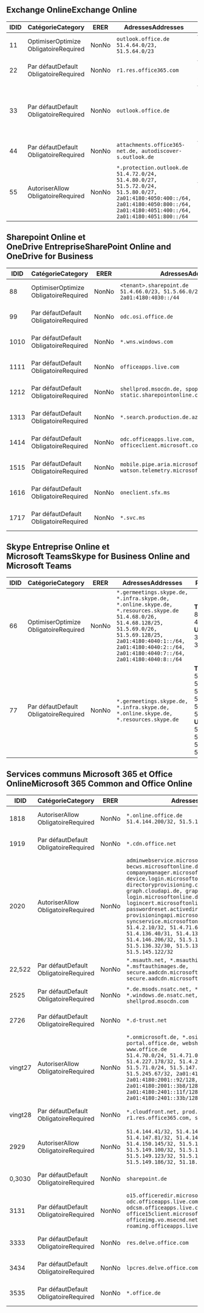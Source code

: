<!--THIS FILE IS AUTOMATICALLY GENERATED. MANUAL CHANGES WILL BE OVERWRITTEN.-->
<!--Please contact the Office 365 Endpoints team with any questions.-->
<!--Germany endpoints version 2020070800-->
<!--File generated 2020-10-08 15:23:04.8940-->

## <a name="exchange-online"></a><span data-ttu-id="8d024-101">Exchange Online</span><span class="sxs-lookup"><span data-stu-id="8d024-101">Exchange Online</span></span>

<span data-ttu-id="8d024-102">ID</span><span class="sxs-lookup"><span data-stu-id="8d024-102">ID</span></span> | <span data-ttu-id="8d024-103">Catégorie</span><span class="sxs-lookup"><span data-stu-id="8d024-103">Category</span></span> | <span data-ttu-id="8d024-104">ER</span><span class="sxs-lookup"><span data-stu-id="8d024-104">ER</span></span> | <span data-ttu-id="8d024-105">Adresses</span><span class="sxs-lookup"><span data-stu-id="8d024-105">Addresses</span></span> | <span data-ttu-id="8d024-106">Ports</span><span class="sxs-lookup"><span data-stu-id="8d024-106">Ports</span></span>
-- | -------------------- | -- | ----------------------------------------------------------------------------------------------------------------------------------------------------------------------------------------- | -------------------------------
<span data-ttu-id="8d024-107">1</span><span class="sxs-lookup"><span data-stu-id="8d024-107">1</span></span> | <span data-ttu-id="8d024-108">Optimiser</span><span class="sxs-lookup"><span data-stu-id="8d024-108">Optimize</span></span><BR><span data-ttu-id="8d024-109">Obligatoire</span><span class="sxs-lookup"><span data-stu-id="8d024-109">Required</span></span> | <span data-ttu-id="8d024-110">Non</span><span class="sxs-lookup"><span data-stu-id="8d024-110">No</span></span> | `outlook.office.de`<BR>`51.4.64.0/23, 51.5.64.0/23` | <span data-ttu-id="8d024-111">**TCP :** 443, 80</span><span class="sxs-lookup"><span data-stu-id="8d024-111">**TCP:** 443, 80</span></span>
<span data-ttu-id="8d024-112">2</span><span class="sxs-lookup"><span data-stu-id="8d024-112">2</span></span> | <span data-ttu-id="8d024-113">Par défaut</span><span class="sxs-lookup"><span data-stu-id="8d024-113">Default</span></span><BR><span data-ttu-id="8d024-114">Obligatoire</span><span class="sxs-lookup"><span data-stu-id="8d024-114">Required</span></span> | <span data-ttu-id="8d024-115">Non</span><span class="sxs-lookup"><span data-stu-id="8d024-115">No</span></span> | `r1.res.office365.com` | <span data-ttu-id="8d024-116">**TCP :** 443, 80</span><span class="sxs-lookup"><span data-stu-id="8d024-116">**TCP:** 443, 80</span></span>
<span data-ttu-id="8d024-117">3</span><span class="sxs-lookup"><span data-stu-id="8d024-117">3</span></span> | <span data-ttu-id="8d024-118">Par défaut</span><span class="sxs-lookup"><span data-stu-id="8d024-118">Default</span></span><BR><span data-ttu-id="8d024-119">Obligatoire</span><span class="sxs-lookup"><span data-stu-id="8d024-119">Required</span></span> | <span data-ttu-id="8d024-120">Non</span><span class="sxs-lookup"><span data-stu-id="8d024-120">No</span></span> | `outlook.office.de` | <span data-ttu-id="8d024-121">**TCP :** 143, 25, 587, 993, 995</span><span class="sxs-lookup"><span data-stu-id="8d024-121">**TCP:** 143, 25, 587, 993, 995</span></span>
<span data-ttu-id="8d024-122">4</span><span class="sxs-lookup"><span data-stu-id="8d024-122">4</span></span> | <span data-ttu-id="8d024-123">Par défaut</span><span class="sxs-lookup"><span data-stu-id="8d024-123">Default</span></span><BR><span data-ttu-id="8d024-124">Obligatoire</span><span class="sxs-lookup"><span data-stu-id="8d024-124">Required</span></span> | <span data-ttu-id="8d024-125">Non</span><span class="sxs-lookup"><span data-stu-id="8d024-125">No</span></span> | `attachments.office365-net.de, autodiscover-s.outlook.de` | <span data-ttu-id="8d024-126">**TCP :** 443, 80</span><span class="sxs-lookup"><span data-stu-id="8d024-126">**TCP:** 443, 80</span></span>
<span data-ttu-id="8d024-127">5</span><span class="sxs-lookup"><span data-stu-id="8d024-127">5</span></span> | <span data-ttu-id="8d024-128">Autoriser</span><span class="sxs-lookup"><span data-stu-id="8d024-128">Allow</span></span><BR><span data-ttu-id="8d024-129">Obligatoire</span><span class="sxs-lookup"><span data-stu-id="8d024-129">Required</span></span> | <span data-ttu-id="8d024-130">Non</span><span class="sxs-lookup"><span data-stu-id="8d024-130">No</span></span> | `*.protection.outlook.de`<BR>`51.4.72.0/24, 51.4.80.0/27, 51.5.72.0/24, 51.5.80.0/27, 2a01:4180:4050:400::/64, 2a01:4180:4050:800::/64, 2a01:4180:4051:400::/64, 2a01:4180:4051:800::/64` | <span data-ttu-id="8d024-131">**TCP :** 25, 443</span><span class="sxs-lookup"><span data-stu-id="8d024-131">**TCP:** 25, 443</span></span>

## <a name="sharepoint-online-and-onedrive-for-business"></a><span data-ttu-id="8d024-132">Sharepoint Online et OneDrive Entreprise</span><span class="sxs-lookup"><span data-stu-id="8d024-132">SharePoint Online and OneDrive for Business</span></span>

<span data-ttu-id="8d024-133">ID</span><span class="sxs-lookup"><span data-stu-id="8d024-133">ID</span></span> | <span data-ttu-id="8d024-134">Catégorie</span><span class="sxs-lookup"><span data-stu-id="8d024-134">Category</span></span> | <span data-ttu-id="8d024-135">ER</span><span class="sxs-lookup"><span data-stu-id="8d024-135">ER</span></span> | <span data-ttu-id="8d024-136">Adresses</span><span class="sxs-lookup"><span data-stu-id="8d024-136">Addresses</span></span> | <span data-ttu-id="8d024-137">Ports</span><span class="sxs-lookup"><span data-stu-id="8d024-137">Ports</span></span>
-- | -------------------- | -- | ------------------------------------------------------------------------------ | ----------------
<span data-ttu-id="8d024-138">8</span><span class="sxs-lookup"><span data-stu-id="8d024-138">8</span></span> | <span data-ttu-id="8d024-139">Optimiser</span><span class="sxs-lookup"><span data-stu-id="8d024-139">Optimize</span></span><BR><span data-ttu-id="8d024-140">Obligatoire</span><span class="sxs-lookup"><span data-stu-id="8d024-140">Required</span></span> | <span data-ttu-id="8d024-141">Non</span><span class="sxs-lookup"><span data-stu-id="8d024-141">No</span></span> | `<tenant>.sharepoint.de`<BR>`51.4.66.0/23, 51.5.66.0/23, 2a01:4180:4030::/44` | <span data-ttu-id="8d024-142">**TCP :** 443, 80</span><span class="sxs-lookup"><span data-stu-id="8d024-142">**TCP:** 443, 80</span></span>
<span data-ttu-id="8d024-143">9</span><span class="sxs-lookup"><span data-stu-id="8d024-143">9</span></span> | <span data-ttu-id="8d024-144">Par défaut</span><span class="sxs-lookup"><span data-stu-id="8d024-144">Default</span></span><BR><span data-ttu-id="8d024-145">Obligatoire</span><span class="sxs-lookup"><span data-stu-id="8d024-145">Required</span></span> | <span data-ttu-id="8d024-146">Non</span><span class="sxs-lookup"><span data-stu-id="8d024-146">No</span></span> | `odc.osi.office.de` | <span data-ttu-id="8d024-147">**TCP :** 443, 80</span><span class="sxs-lookup"><span data-stu-id="8d024-147">**TCP:** 443, 80</span></span>
<span data-ttu-id="8d024-148">10</span><span class="sxs-lookup"><span data-stu-id="8d024-148">10</span></span> | <span data-ttu-id="8d024-149">Par défaut</span><span class="sxs-lookup"><span data-stu-id="8d024-149">Default</span></span><BR><span data-ttu-id="8d024-150">Obligatoire</span><span class="sxs-lookup"><span data-stu-id="8d024-150">Required</span></span> | <span data-ttu-id="8d024-151">Non</span><span class="sxs-lookup"><span data-stu-id="8d024-151">No</span></span> | `*.wns.windows.com` | <span data-ttu-id="8d024-152">**TCP :** 443, 80</span><span class="sxs-lookup"><span data-stu-id="8d024-152">**TCP:** 443, 80</span></span>
<span data-ttu-id="8d024-153">11</span><span class="sxs-lookup"><span data-stu-id="8d024-153">11</span></span> | <span data-ttu-id="8d024-154">Par défaut</span><span class="sxs-lookup"><span data-stu-id="8d024-154">Default</span></span><BR><span data-ttu-id="8d024-155">Obligatoire</span><span class="sxs-lookup"><span data-stu-id="8d024-155">Required</span></span> | <span data-ttu-id="8d024-156">Non</span><span class="sxs-lookup"><span data-stu-id="8d024-156">No</span></span> | `officeapps.live.com` | <span data-ttu-id="8d024-157">**TCP :** 443, 80</span><span class="sxs-lookup"><span data-stu-id="8d024-157">**TCP:** 443, 80</span></span>
<span data-ttu-id="8d024-158">12</span><span class="sxs-lookup"><span data-stu-id="8d024-158">12</span></span> | <span data-ttu-id="8d024-159">Par défaut</span><span class="sxs-lookup"><span data-stu-id="8d024-159">Default</span></span><BR><span data-ttu-id="8d024-160">Obligatoire</span><span class="sxs-lookup"><span data-stu-id="8d024-160">Required</span></span> | <span data-ttu-id="8d024-161">Non</span><span class="sxs-lookup"><span data-stu-id="8d024-161">No</span></span> | `shellprod.msocdn.de, spoprod-a.akamaihd.net, static.sharepointonline.com` | <span data-ttu-id="8d024-162">**TCP :** 443, 80</span><span class="sxs-lookup"><span data-stu-id="8d024-162">**TCP:** 443, 80</span></span>
<span data-ttu-id="8d024-163">13</span><span class="sxs-lookup"><span data-stu-id="8d024-163">13</span></span> | <span data-ttu-id="8d024-164">Par défaut</span><span class="sxs-lookup"><span data-stu-id="8d024-164">Default</span></span><BR><span data-ttu-id="8d024-165">Obligatoire</span><span class="sxs-lookup"><span data-stu-id="8d024-165">Required</span></span> | <span data-ttu-id="8d024-166">Non</span><span class="sxs-lookup"><span data-stu-id="8d024-166">No</span></span> | `*.search.production.de.azuretrafficmanager.de` | <span data-ttu-id="8d024-167">**TCP :** 443</span><span class="sxs-lookup"><span data-stu-id="8d024-167">**TCP:** 443</span></span>
<span data-ttu-id="8d024-168">14</span><span class="sxs-lookup"><span data-stu-id="8d024-168">14</span></span> | <span data-ttu-id="8d024-169">Par défaut</span><span class="sxs-lookup"><span data-stu-id="8d024-169">Default</span></span><BR><span data-ttu-id="8d024-170">Obligatoire</span><span class="sxs-lookup"><span data-stu-id="8d024-170">Required</span></span> | <span data-ttu-id="8d024-171">Non</span><span class="sxs-lookup"><span data-stu-id="8d024-171">No</span></span> | `odc.officeapps.live.com, officeclient.microsoft.com` | <span data-ttu-id="8d024-172">**TCP :** 443, 80</span><span class="sxs-lookup"><span data-stu-id="8d024-172">**TCP:** 443, 80</span></span>
<span data-ttu-id="8d024-173">15</span><span class="sxs-lookup"><span data-stu-id="8d024-173">15</span></span> | <span data-ttu-id="8d024-174">Par défaut</span><span class="sxs-lookup"><span data-stu-id="8d024-174">Default</span></span><BR><span data-ttu-id="8d024-175">Obligatoire</span><span class="sxs-lookup"><span data-stu-id="8d024-175">Required</span></span> | <span data-ttu-id="8d024-176">Non</span><span class="sxs-lookup"><span data-stu-id="8d024-176">No</span></span> | `mobile.pipe.aria.microsoft.com, ssw.live.com, watson.telemetry.microsoft.com` | <span data-ttu-id="8d024-177">**TCP :** 443, 80</span><span class="sxs-lookup"><span data-stu-id="8d024-177">**TCP:** 443, 80</span></span>
<span data-ttu-id="8d024-178">16</span><span class="sxs-lookup"><span data-stu-id="8d024-178">16</span></span> | <span data-ttu-id="8d024-179">Par défaut</span><span class="sxs-lookup"><span data-stu-id="8d024-179">Default</span></span><BR><span data-ttu-id="8d024-180">Obligatoire</span><span class="sxs-lookup"><span data-stu-id="8d024-180">Required</span></span> | <span data-ttu-id="8d024-181">Non</span><span class="sxs-lookup"><span data-stu-id="8d024-181">No</span></span> | `oneclient.sfx.ms` | <span data-ttu-id="8d024-182">**TCP :** 443, 80</span><span class="sxs-lookup"><span data-stu-id="8d024-182">**TCP:** 443, 80</span></span>
<span data-ttu-id="8d024-183">17</span><span class="sxs-lookup"><span data-stu-id="8d024-183">17</span></span> | <span data-ttu-id="8d024-184">Par défaut</span><span class="sxs-lookup"><span data-stu-id="8d024-184">Default</span></span><BR><span data-ttu-id="8d024-185">Obligatoire</span><span class="sxs-lookup"><span data-stu-id="8d024-185">Required</span></span> | <span data-ttu-id="8d024-186">Non</span><span class="sxs-lookup"><span data-stu-id="8d024-186">No</span></span> | `*.svc.ms` | <span data-ttu-id="8d024-187">**TCP :** 443, 80</span><span class="sxs-lookup"><span data-stu-id="8d024-187">**TCP:** 443, 80</span></span>

## <a name="skype-for-business-online-and-microsoft-teams"></a><span data-ttu-id="8d024-188">Skype Entreprise Online et Microsoft Teams</span><span class="sxs-lookup"><span data-stu-id="8d024-188">Skype for Business Online and Microsoft Teams</span></span>

<span data-ttu-id="8d024-189">ID</span><span class="sxs-lookup"><span data-stu-id="8d024-189">ID</span></span> | <span data-ttu-id="8d024-190">Catégorie</span><span class="sxs-lookup"><span data-stu-id="8d024-190">Category</span></span> | <span data-ttu-id="8d024-191">ER</span><span class="sxs-lookup"><span data-stu-id="8d024-191">ER</span></span> | <span data-ttu-id="8d024-192">Adresses</span><span class="sxs-lookup"><span data-stu-id="8d024-192">Addresses</span></span> | <span data-ttu-id="8d024-193">Ports</span><span class="sxs-lookup"><span data-stu-id="8d024-193">Ports</span></span>
-- | -------------------- | -- | ----------------------------------------------------------------------------------------------------------------------------------------------------------------------------------------------------------------------------------------------- | --------------------------------------------------
<span data-ttu-id="8d024-194">6</span><span class="sxs-lookup"><span data-stu-id="8d024-194">6</span></span> | <span data-ttu-id="8d024-195">Optimiser</span><span class="sxs-lookup"><span data-stu-id="8d024-195">Optimize</span></span><BR><span data-ttu-id="8d024-196">Obligatoire</span><span class="sxs-lookup"><span data-stu-id="8d024-196">Required</span></span> | <span data-ttu-id="8d024-197">Non</span><span class="sxs-lookup"><span data-stu-id="8d024-197">No</span></span> | `*.germeetings.skype.de, *.infra.skype.de, *.online.skype.de, *.resources.skype.de`<BR>`51.4.68.0/26, 51.4.68.128/25, 51.5.69.0/26, 51.5.69.128/25, 2a01:4180:4040:1::/64, 2a01:4180:4040:2::/64, 2a01:4180:4040:7::/64, 2a01:4180:4040:8::/64` | <span data-ttu-id="8d024-198">**TCP :** 443, 80</span><span class="sxs-lookup"><span data-stu-id="8d024-198">**TCP:** 443, 80</span></span><BR><span data-ttu-id="8d024-199">**UDP :** 3478</span><span class="sxs-lookup"><span data-stu-id="8d024-199">**UDP:** 3478</span></span>
<span data-ttu-id="8d024-200">7</span><span class="sxs-lookup"><span data-stu-id="8d024-200">7</span></span> | <span data-ttu-id="8d024-201">Par défaut</span><span class="sxs-lookup"><span data-stu-id="8d024-201">Default</span></span><BR><span data-ttu-id="8d024-202">Obligatoire</span><span class="sxs-lookup"><span data-stu-id="8d024-202">Required</span></span> | <span data-ttu-id="8d024-203">Non</span><span class="sxs-lookup"><span data-stu-id="8d024-203">No</span></span> | `*.germeetings.skype.de, *.infra.skype.de, *.online.skype.de, *.resources.skype.de` | <span data-ttu-id="8d024-204">**TCP :** 5061, 50000-59999</span><span class="sxs-lookup"><span data-stu-id="8d024-204">**TCP:** 5061, 50000-59999</span></span><BR><span data-ttu-id="8d024-205">**UDP :** 50000-59999</span><span class="sxs-lookup"><span data-stu-id="8d024-205">**UDP:** 50000-59999</span></span>

## <a name="microsoft-365-common-and-office-online"></a><span data-ttu-id="8d024-206">Services communs Microsoft 365 et Office Online</span><span class="sxs-lookup"><span data-stu-id="8d024-206">Microsoft 365 Common and Office Online</span></span>

<span data-ttu-id="8d024-207">ID</span><span class="sxs-lookup"><span data-stu-id="8d024-207">ID</span></span> | <span data-ttu-id="8d024-208">Catégorie</span><span class="sxs-lookup"><span data-stu-id="8d024-208">Category</span></span> | <span data-ttu-id="8d024-209">ER</span><span class="sxs-lookup"><span data-stu-id="8d024-209">ER</span></span> | <span data-ttu-id="8d024-210">Adresses</span><span class="sxs-lookup"><span data-stu-id="8d024-210">Addresses</span></span> | <span data-ttu-id="8d024-211">Ports</span><span class="sxs-lookup"><span data-stu-id="8d024-211">Ports</span></span>
-- | ------------------- | -- | -------------------------------------------------------------------------------------------------------------------------------------------------------------------------------------------------------------------------------------------------------------------------------------------------------------------------------------------------------------------------------------------------------------------------------------------------------------------------------------------------------------------------------------------------------------------------------------------------------------------------- | ----------------
<span data-ttu-id="8d024-212">18</span><span class="sxs-lookup"><span data-stu-id="8d024-212">18</span></span> | <span data-ttu-id="8d024-213">Autoriser</span><span class="sxs-lookup"><span data-stu-id="8d024-213">Allow</span></span><BR><span data-ttu-id="8d024-214">Obligatoire</span><span class="sxs-lookup"><span data-stu-id="8d024-214">Required</span></span> | <span data-ttu-id="8d024-215">Non</span><span class="sxs-lookup"><span data-stu-id="8d024-215">No</span></span> | `*.online.office.de`<BR>`51.4.144.200/32, 51.5.149.3/32, 51.18.16.0/23` | <span data-ttu-id="8d024-216">**TCP :** 443</span><span class="sxs-lookup"><span data-stu-id="8d024-216">**TCP:** 443</span></span>
<span data-ttu-id="8d024-217">19</span><span class="sxs-lookup"><span data-stu-id="8d024-217">19</span></span> | <span data-ttu-id="8d024-218">Par défaut</span><span class="sxs-lookup"><span data-stu-id="8d024-218">Default</span></span><BR><span data-ttu-id="8d024-219">Obligatoire</span><span class="sxs-lookup"><span data-stu-id="8d024-219">Required</span></span> | <span data-ttu-id="8d024-220">Non</span><span class="sxs-lookup"><span data-stu-id="8d024-220">No</span></span> | `*.cdn.office.net` | <span data-ttu-id="8d024-221">**TCP :** 443</span><span class="sxs-lookup"><span data-stu-id="8d024-221">**TCP:** 443</span></span>
<span data-ttu-id="8d024-222">20</span><span class="sxs-lookup"><span data-stu-id="8d024-222">20</span></span> | <span data-ttu-id="8d024-223">Autoriser</span><span class="sxs-lookup"><span data-stu-id="8d024-223">Allow</span></span><BR><span data-ttu-id="8d024-224">Obligatoire</span><span class="sxs-lookup"><span data-stu-id="8d024-224">Required</span></span> | <span data-ttu-id="8d024-225">Non</span><span class="sxs-lookup"><span data-stu-id="8d024-225">No</span></span> | `adminwebservice.microsoftonline.de, becws.microsoftonline.de, companymanager.microsoftonline.de, device.login.microsoftonline.de, directoryprovisioning.cloudapi.de, graph.cloudapi.de, graph.microsoft.de, login.microsoftonline.de, logincert.microsoftonline.de, pas.cloudapi.de, passwordreset.activedirectory.microsoftazure.de, provisioningapi.microsoftonline.de, syncservice.microsoftonline.de`<BR>`51.4.2.10/32, 51.4.71.61/32, 51.4.136.38/31, 51.4.136.40/31, 51.4.136.42/32, 51.4.146.38/32, 51.4.146.206/32, 51.5.16.7/32, 51.5.71.22/32, 51.5.136.32/30, 51.5.136.36/32, 51.5.145.29/32, 51.5.145.122/32` | <span data-ttu-id="8d024-226">**TCP :** 443, 80</span><span class="sxs-lookup"><span data-stu-id="8d024-226">**TCP:** 443, 80</span></span>
<span data-ttu-id="8d024-227">22,5</span><span class="sxs-lookup"><span data-stu-id="8d024-227">22</span></span> | <span data-ttu-id="8d024-228">Par défaut</span><span class="sxs-lookup"><span data-stu-id="8d024-228">Default</span></span><BR><span data-ttu-id="8d024-229">Obligatoire</span><span class="sxs-lookup"><span data-stu-id="8d024-229">Required</span></span> | <span data-ttu-id="8d024-230">Non</span><span class="sxs-lookup"><span data-stu-id="8d024-230">No</span></span> | `*.msauth.net, *.msauthimages.de, *.msftauth.net, *.msftauthimages.de, secure.aadcdn.microsoftonline-p.com, secure.aadcdn.microsoftonline-p.de` | <span data-ttu-id="8d024-231">**TCP :** 443, 80</span><span class="sxs-lookup"><span data-stu-id="8d024-231">**TCP:** 443, 80</span></span>
<span data-ttu-id="8d024-232">25</span><span class="sxs-lookup"><span data-stu-id="8d024-232">25</span></span> | <span data-ttu-id="8d024-233">Par défaut</span><span class="sxs-lookup"><span data-stu-id="8d024-233">Default</span></span><BR><span data-ttu-id="8d024-234">Obligatoire</span><span class="sxs-lookup"><span data-stu-id="8d024-234">Required</span></span> | <span data-ttu-id="8d024-235">Non</span><span class="sxs-lookup"><span data-stu-id="8d024-235">No</span></span> | `*.de.msods.nsatc.net, *.office.de.akadns.net, *.windows.de.nsatc.net, officehome.msocdn.de, shellprod.msocdn.com` | <span data-ttu-id="8d024-236">**TCP :** 443, 80</span><span class="sxs-lookup"><span data-stu-id="8d024-236">**TCP:** 443, 80</span></span>
<span data-ttu-id="8d024-237">27</span><span class="sxs-lookup"><span data-stu-id="8d024-237">26</span></span> | <span data-ttu-id="8d024-238">Par défaut</span><span class="sxs-lookup"><span data-stu-id="8d024-238">Default</span></span><BR><span data-ttu-id="8d024-239">Obligatoire</span><span class="sxs-lookup"><span data-stu-id="8d024-239">Required</span></span> | <span data-ttu-id="8d024-240">Non</span><span class="sxs-lookup"><span data-stu-id="8d024-240">No</span></span> | `*.d-trust.net` | <span data-ttu-id="8d024-241">**TCP :** 443, 80</span><span class="sxs-lookup"><span data-stu-id="8d024-241">**TCP:** 443, 80</span></span>
<span data-ttu-id="8d024-242">vingt</span><span class="sxs-lookup"><span data-stu-id="8d024-242">27</span></span> | <span data-ttu-id="8d024-243">Autoriser</span><span class="sxs-lookup"><span data-stu-id="8d024-243">Allow</span></span><BR><span data-ttu-id="8d024-244">Obligatoire</span><span class="sxs-lookup"><span data-stu-id="8d024-244">Required</span></span> | <span data-ttu-id="8d024-245">Non</span><span class="sxs-lookup"><span data-stu-id="8d024-245">No</span></span> | `*.onmicrosoft.de, *.osi.office.de, office.de, portal.office.de, webshell.suite.office.de, www.office.de`<BR>`51.4.70.0/24, 51.4.71.0/24, 51.4.226.115/32, 51.4.227.178/32, 51.4.230.178/32, 51.5.70.0/24, 51.5.71.0/24, 51.5.147.48/32, 51.5.242.163/32, 51.5.245.67/32, 2a01:4180:2001::2/128, 2a01:4180:2001::92/128, 2a01:4180:2001::234/128, 2a01:4180:2001::3b8/128, 2a01:4180:2401::5/128, 2a01:4180:2401::11f/128, 2a01:4180:2401::33b/128, 2a01:4180:2401::55b/128` | <span data-ttu-id="8d024-246">**TCP :** 443, 80</span><span class="sxs-lookup"><span data-stu-id="8d024-246">**TCP:** 443, 80</span></span>
<span data-ttu-id="8d024-247">vingt</span><span class="sxs-lookup"><span data-stu-id="8d024-247">28</span></span> | <span data-ttu-id="8d024-248">Par défaut</span><span class="sxs-lookup"><span data-stu-id="8d024-248">Default</span></span><BR><span data-ttu-id="8d024-249">Obligatoire</span><span class="sxs-lookup"><span data-stu-id="8d024-249">Required</span></span> | <span data-ttu-id="8d024-250">Non</span><span class="sxs-lookup"><span data-stu-id="8d024-250">No</span></span> | `*.cloudfront.net, prod.msocdn.de, r1.res.office365.com, shellprod.msocdn.de` | <span data-ttu-id="8d024-251">**TCP :** 443, 80</span><span class="sxs-lookup"><span data-stu-id="8d024-251">**TCP:** 443, 80</span></span>
<span data-ttu-id="8d024-252">29</span><span class="sxs-lookup"><span data-stu-id="8d024-252">29</span></span> | <span data-ttu-id="8d024-253">Autoriser</span><span class="sxs-lookup"><span data-stu-id="8d024-253">Allow</span></span><BR><span data-ttu-id="8d024-254">Obligatoire</span><span class="sxs-lookup"><span data-stu-id="8d024-254">Required</span></span> | <span data-ttu-id="8d024-255">Non</span><span class="sxs-lookup"><span data-stu-id="8d024-255">No</span></span> | `51.4.144.41/32, 51.4.144.174/32, 51.4.145.38/32, 51.4.147.81/32, 51.4.147.233/32, 51.4.148.12/32, 51.4.150.145/32, 51.5.147.242/32, 51.5.149.100/32, 51.5.149.119/32, 51.5.149.123/32, 51.5.149.180/32, 51.5.149.186/32, 51.18.0.0/21` | <span data-ttu-id="8d024-256">**TCP :** 443, 80</span><span class="sxs-lookup"><span data-stu-id="8d024-256">**TCP:** 443, 80</span></span>
<span data-ttu-id="8d024-257">0,30</span><span class="sxs-lookup"><span data-stu-id="8d024-257">30</span></span> | <span data-ttu-id="8d024-258">Par défaut</span><span class="sxs-lookup"><span data-stu-id="8d024-258">Default</span></span><BR><span data-ttu-id="8d024-259">Obligatoire</span><span class="sxs-lookup"><span data-stu-id="8d024-259">Required</span></span> | <span data-ttu-id="8d024-260">Non</span><span class="sxs-lookup"><span data-stu-id="8d024-260">No</span></span> | `sharepoint.de` | <span data-ttu-id="8d024-261">**TCP :** 443, 80</span><span class="sxs-lookup"><span data-stu-id="8d024-261">**TCP:** 443, 80</span></span>
<span data-ttu-id="8d024-262">31</span><span class="sxs-lookup"><span data-stu-id="8d024-262">31</span></span> | <span data-ttu-id="8d024-263">Par défaut</span><span class="sxs-lookup"><span data-stu-id="8d024-263">Default</span></span><BR><span data-ttu-id="8d024-264">Obligatoire</span><span class="sxs-lookup"><span data-stu-id="8d024-264">Required</span></span> | <span data-ttu-id="8d024-265">Non</span><span class="sxs-lookup"><span data-stu-id="8d024-265">No</span></span> | `o15.officeredir.microsoft.com, odc.officeapps.live.com, odcsm.officeapps.live.com, office.microsoft.com, office15client.microsoft.com, officeimg.vo.msecnd.net, roaming.officeapps.live.com` | <span data-ttu-id="8d024-266">**TCP :** 443, 80</span><span class="sxs-lookup"><span data-stu-id="8d024-266">**TCP:** 443, 80</span></span>
<span data-ttu-id="8d024-267">33</span><span class="sxs-lookup"><span data-stu-id="8d024-267">33</span></span> | <span data-ttu-id="8d024-268">Par défaut</span><span class="sxs-lookup"><span data-stu-id="8d024-268">Default</span></span><BR><span data-ttu-id="8d024-269">Obligatoire</span><span class="sxs-lookup"><span data-stu-id="8d024-269">Required</span></span> | <span data-ttu-id="8d024-270">Non</span><span class="sxs-lookup"><span data-stu-id="8d024-270">No</span></span> | `res.delve.office.com` | <span data-ttu-id="8d024-271">**TCP :** 443</span><span class="sxs-lookup"><span data-stu-id="8d024-271">**TCP:** 443</span></span>
<span data-ttu-id="8d024-272">34</span><span class="sxs-lookup"><span data-stu-id="8d024-272">34</span></span> | <span data-ttu-id="8d024-273">Par défaut</span><span class="sxs-lookup"><span data-stu-id="8d024-273">Default</span></span><BR><span data-ttu-id="8d024-274">Obligatoire</span><span class="sxs-lookup"><span data-stu-id="8d024-274">Required</span></span> | <span data-ttu-id="8d024-275">Non</span><span class="sxs-lookup"><span data-stu-id="8d024-275">No</span></span> | `lpcres.delve.office.com` | <span data-ttu-id="8d024-276">**TCP :** 443</span><span class="sxs-lookup"><span data-stu-id="8d024-276">**TCP:** 443</span></span>
<span data-ttu-id="8d024-277">35</span><span class="sxs-lookup"><span data-stu-id="8d024-277">35</span></span> | <span data-ttu-id="8d024-278">Par défaut</span><span class="sxs-lookup"><span data-stu-id="8d024-278">Default</span></span><BR><span data-ttu-id="8d024-279">Obligatoire</span><span class="sxs-lookup"><span data-stu-id="8d024-279">Required</span></span> | <span data-ttu-id="8d024-280">Non</span><span class="sxs-lookup"><span data-stu-id="8d024-280">No</span></span> | `*.office.de` | <span data-ttu-id="8d024-281">**TCP :** 443, 80</span><span class="sxs-lookup"><span data-stu-id="8d024-281">**TCP:** 443, 80</span></span>

